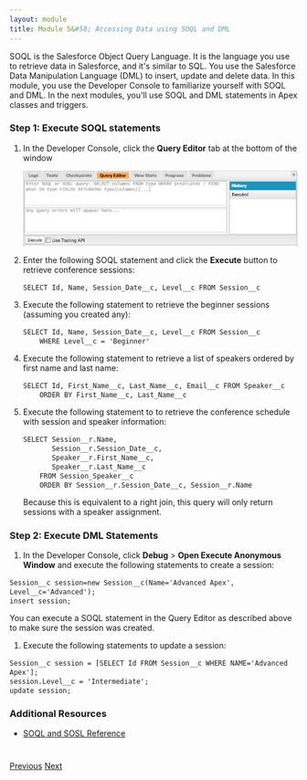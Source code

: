 ```yaml
---
layout: module
title: Module 5&#58; Accessing Data using SOQL and DML
---
```

SOQL is the Salesforce Object Query Language. It is the language you use to retrieve data in Salesforce, and it's similar to SQL.
You use the Salesforce Data Manipulation Language (DML) to insert, update and delete data. In this module, you use the Developer Console to familiarize yourself with SOQL
and DML. In the next modules, you'll use SOQL and DML statements in Apex classes and triggers.

### Step 1: Execute SOQL statements

1. In the Developer Console, click the **Query Editor** tab at the bottom of the window

    ![](images/queryeditor.jpg)

1. Enter the following SOQL statement and click the **Execute** button to retrieve conference sessions:

    ```
    SELECT Id, Name, Session_Date__c, Level__c FROM Session__c
    ```

1. Execute the following statement to retrieve the beginner sessions (assuming you created any):  

    ```
    SELECT Id, Name, Session_Date__c, Level__c FROM Session__c
        WHERE Level__c = 'Beginner'
    ```

1. Execute the following statement to retrieve a list of speakers ordered by first name and last name:

    ```
    SELECT Id, First_Name__c, Last_Name__c, Email__c FROM Speaker__c
        ORDER BY First_Name__c, Last_Name__c
    ```

1. Execute the following statement to to retrieve the conference schedule with session and speaker information:

    ```
    SELECT Session__r.Name,
           Session__r.Session_Date__c,
           Speaker__r.First_Name__c,
           Speaker__r.Last_Name__c
        FROM Session_Speaker__c
        ORDER BY Session__r.Session_Date__c, Session__r.Name
    ```

    Because this is equivalent to a right join, this query will only return sessions with a speaker assignment.


### Step 2: Execute DML Statements


1. In the Developer Console, click **Debug** > **Open Execute Anonymous Window** and execute the following statements to create a session:

  ```
  Session__c session=new Session__c(Name='Advanced Apex', Level__c='Advanced');
  insert session;
  ```

  You can execute a SOQL statement in the Query Editor as described above to make sure the session was created.


1. Execute the following statements to update a session:

  ```
  Session__c session = [SELECT Id FROM Session__c WHERE NAME='Advanced Apex'];
  session.Level__c = 'Intermediate';
  update session;
  ```

### Additional Resources

- [SOQL and SOSL Reference](http://www.salesforce.com/us/developer/docs/soql_sosl/index_Left.htm)


<div class="row" style="margin-top:40px;">
<div class="col-sm-12">
<a href="Creating-an-Apex-Class.html" class="btn btn-default"><i class="glyphicon glyphicon-chevron-left"></i> Previous</a>
<a href="Creating-Triggers.html" class="btn btn-default pull-right">Next <i class="glyphicon glyphicon-chevron-right"></i></a>
</div>
</div>

